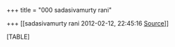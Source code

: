 +++
title = "000 sadasivamurty rani"

+++
[[sadasivamurty rani	2012-02-12, 22:45:16 [Source](https://groups.google.com/g/bvparishat/c/s8NGfhOGwpw)]]



[TABLE]

